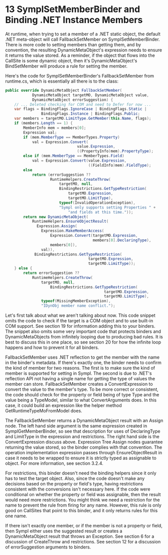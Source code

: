 # 13 SymplSetMemberBinder and Binding .NET Instance Members

At runtime, when trying to set a member of a .NET static object, the default .NET meta-object will call FallbackSetMember on SymplSetMemberBinder. There is more code to setting members than getting them, and by convention, the resulting DynamicMetaObject's expression needs to ensure it returns the value stored. As a reminder, if the object that flows into the CallSite is some dynamic object, then it's DynamicMetaObject's BindSetMember will produce a rule for setting the member.

Here's the code for SymplSetMemberBinder's FallbackSetMember from runtime.cs, which is essentially all there is to the class:

``` csharp
public override DynamicMetaObject FallbackSetMember(
            DynamicMetaObject targetMO, DynamicMetaObject value,
            DynamicMetaObject errorSuggestion) {
    // ... Deleted checking for COM and need to Defer for now ...
    var flags = BindingFlags.IgnoreCase | BindingFlags.Static | 
                BindingFlags.Instance | BindingFlags.Public;
    var members = targetMO.LimitType.GetMember(this.Name, flags);
    if (members.Length == 1) {
        MemberInfo mem = members[0];
        Expression val;
        if (mem.MemberType == MemberTypes.Property)
            val = Expression.Convert(
                                value.Expression,
                                ((PropertyInfo)mem).PropertyType);
        else if (mem.MemberType == MemberTypes.Field)
            val = Expression.Convert(value.Expression,
                                     ((FieldInfo)mem).FieldType);
        else
            return (errorSuggestion ??
                    RuntimeHelpers.CreateThrow(
                        targetMO, null,
                        BindingRestrictions.GetTypeRestriction(
                            targetMO.Expression,
                            targetMO.LimitType),
                        typeof(InvalidOperationException),
                        "Sympl only supports setting Properties " +
                            "and fields at this time."));
        return new DynamicMetaObject(
            RuntimeHelpers.EnsureObjectResult(
              Expression.Assign(
                Expression.MakeMemberAccess(
                    Expression.Convert(targetMO.Expression,
                                       members[0].DeclaringType),
                    members[0]),
                val)),
             BindingRestrictions.GetTypeRestriction(
                                     targetMO.Expression,
                                     targetMO.LimitType));
    } else {
        return errorSuggestion ??
            RuntimeHelpers.CreateThrow(
                targetMO, null, 
                    BindingRestrictions.GetTypeRestriction(
                                            targetMO.Expression,
                                            targetMO.LimitType),
                typeof(MissingMemberException),
                "IDynObj member name conflict.");
```

Let's first talk about what we aren't talking about now. This code snippet omits the code to check if the target is a COM object and to use built-in COM support. See section 19 for information adding this to your binders. The snippet also omits some very important code that protects binders and DynamicMetaObjects from infinitely looping due to producing bad rules. It is best to discuss this in one place, so see section 20 for how the infinite loop happens and how to prevent it for all binders.

FallbackSetMember uses .NET reflection to get the member with the name in the binder's metadata. If there's exactly one, the binder needs to confirm the kind of member for two reasons. The first is to make sure the kind of member is supported for setting in Sympl. The second is due to .NET's reflection API not having a single name for getting the type of values the member can store. FallbackSetMember creates a ConvertExpression to convert the value to the member's type. To be more correct or consistent, the code should check for the property or field being of type Type and the value being a TypeModel, similar to what ConvertArguments does. In this case, it could build an expression like the helper method GetRuntimeTypeMoFromModel does.

The FallbackSetMember returns a DynamicMetaObject result with an Assign node. The left hand side argument is the same expression created in SymplGetMemberBinder, so see that description for uses of DeclaringType and LimitType in the expression and restrictions. The right hand side is the ConvertExpression discuss above. Expression Tree Assign nodes guarantee returning the value stored, so the binder complies with that convention. The operation implementation expression passes through EnsureObjectResult in case it needs to be wrapped to ensure it is strictly typed as assignable to object. For more information, see section 3.2.4.

For restrictions, this binder doesn't need the binding helpers since it only has to test the target object. Also, since the code doesn't make any decisions based on the property or field's type, having restrictions consistent with the conversions isn't necessary here. If the code were conditional on whether the property or field was assignable, then the result would need more restrictions. You might think we need a restriction for the name to prevent the rule from firing for any name. However, this rule is only good on CallSites that point to this binder, and it only returns rules for this one name.

If there isn't exactly one member, or if the member is not a property or field, then Sympl either uses the suggested result or creates a DynamicMetaObject result that throws an Exception. See section 6 for a discussion of CreateThrow and restrictions. See section 12 for a discussion of errorSuggestion arguments to binders.

